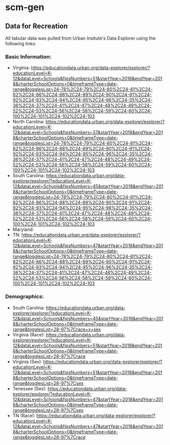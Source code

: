 # scm-gen


## Data for Recreation
All tabular data was pulled from Urban Insitute's Data Explorer using the following links:
### Basic Information:
- Virginia: https://educationdata.urban.org/data-explorer/explorer/?educationLevel=K-12&dataLevel=Schools&fipsNumbers=51&startYear=2018&endYear=2018&charterSchoolOptions=0&timeframeType=date-range&togglesList=24-78%2C24-79%2C24-80%2C24-81%2C24-82%2C24-86%2C24-88%2C24-89%2C24-90%2C24-91%2C24-92%2C24-93%2C24-94%2C24-95%2C24-96%2C24-35%2C24-36%2C24-37%2C24-41%2C24-47%2C24-48%2C24-49%2C24-52%2C24-53%2C24-56%2C24-58%2C24-59%2C24-60%2C24-100%2C24-101%2C24-102%2C24-103
- North Carolina: https://educationdata.urban.org/data-explorer/explorer/?educationLevel=K-12&dataLevel=Schools&fipsNumbers=37&startYear=2018&endYear=2018&charterSchoolOptions=0&timeframeType=date-range&togglesList=24-78%2C24-79%2C24-80%2C24-81%2C24-82%2C24-86%2C24-88%2C24-89%2C24-90%2C24-91%2C24-92%2C24-93%2C24-94%2C24-95%2C24-96%2C24-35%2C24-36%2C24-37%2C24-41%2C24-47%2C24-48%2C24-49%2C24-52%2C24-53%2C24-56%2C24-58%2C24-59%2C24-60%2C24-100%2C24-101%2C24-102%2C24-103
- South Carolina: https://educationdata.urban.org/data-explorer/explorer/?educationLevel=K-12&dataLevel=Schools&fipsNumbers=45&startYear=2018&endYear=2018&charterSchoolOptions=0&timeframeType=date-range&togglesList=24-78%2C24-79%2C24-80%2C24-81%2C24-82%2C24-86%2C24-88%2C24-89%2C24-90%2C24-91%2C24-92%2C24-93%2C24-94%2C24-95%2C24-96%2C24-35%2C24-36%2C24-37%2C24-41%2C24-47%2C24-48%2C24-49%2C24-52%2C24-53%2C24-56%2C24-58%2C24-59%2C24-60%2C24-100%2C24-101%2C24-102%2C24-103
- Maryland: 
- TN: https://educationdata.urban.org/data-explorer/explorer/?educationLevel=K-12&dataLevel=Schools&fipsNumbers=47&startYear=2018&endYear=2018&charterSchoolOptions=0&timeframeType=date-range&togglesList=24-78%2C24-79%2C24-80%2C24-81%2C24-82%2C24-86%2C24-88%2C24-89%2C24-90%2C24-91%2C24-92%2C24-93%2C24-94%2C24-95%2C24-96%2C24-35%2C24-36%2C24-37%2C24-41%2C24-47%2C24-48%2C24-49%2C24-52%2C24-53%2C24-56%2C24-58%2C24-59%2C24-60%2C24-100%2C24-101%2C24-102%2C24-103

### Demographics:
- South Carolina: https://educationdata.urban.org/data-explorer/explorer/?educationLevel=K-12&dataLevel=Schools&fipsNumbers=45&startYear=2018&endYear=2018&charterSchoolOptions=0&timeframeType=date-range&togglesList=28-97%7Crace+x+sex
- Virginia (Race): https://educationdata.urban.org/data-explorer/explorer/?educationLevel=K-12&dataLevel=Schools&fipsNumbers=51&startYear=2018&endYear=2018&charterSchoolOptions=0&timeframeType=date-range&togglesList=28-97%7Crace
- Virginia (Sex): https://educationdata.urban.org/data-explorer/explorer/?educationLevel=K-12&dataLevel=Schools&fipsNumbers=51&startYear=2018&endYear=2018&charterSchoolOptions=0&timeframeType=date-range&togglesList=28-97%7Csex
- Tenessee (Sex): https://educationdata.urban.org/data-explorer/explorer/?educationLevel=K-12&dataLevel=Schools&fipsNumbers=47&startYear=2018&endYear=2018&charterSchoolOptions=0&timeframeType=date-range&togglesList=28-97%7Csex
- TN (Race): https://educationdata.urban.org/data-explorer/explorer/?educationLevel=K-12&dataLevel=Schools&fipsNumbers=47&startYear=2018&endYear=2018&charterSchoolOptions=0&timeframeType=date-range&togglesList=28-97%7Crace